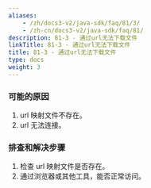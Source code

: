 ```yaml
---
aliases:
    - /zh/docs3-v2/java-sdk/faq/81/3/
    - /zh-cn/docs3-v2/java-sdk/faq/81/
description: 81-3 - 通过url无法下载文件
linkTitle: 81-3 - 通过url无法下载文件
title: 81-3 - 通过url无法下载文件
type: docs
weight: 3
---
```






### 可能的原因

1. url 映射文件不存在。
2. url 无法连接。

### 排查和解决步骤

1. 检查 url 映射文件是否存在。
2. 通过浏览器或其他工具，能否正常访问。